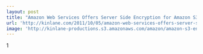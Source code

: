 ```yaml
---
layout: post
title: "Amazon Web Services Offers Server Side Encryption for Amazon S3"
url: 'http://kinlane.com/2011/10/05/amazon-web-services-offers-server-side-encryption-for-amazon-s3/'
image: 'http://kinlane-productions.s3.amazonaws.com/amazon/amazon-s3-encryption.png'
---
```


1